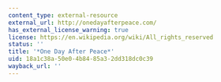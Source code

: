 ```yaml
---
content_type: external-resource
external_url: http://onedayafterpeace.com/
has_external_license_warning: true
license: https://en.wikipedia.org/wiki/All_rights_reserved
status: ''
title: '*One Day After Peace*'
uid: 18a1c38a-50e0-4b84-85a3-2dd318dc0c39
wayback_url: ''
---
```

